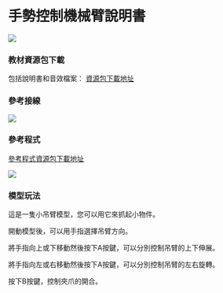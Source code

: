 # 手勢控制機械臂說明書

![](https://kittenbothk.readthedocs.io/en/latest/\_images/01\_claw.png)

### 教材資源包下載

包括說明書和音效檔案： [資源包下載地址](https://bit.ly/Powerbrick10in1BuildingGuide)

### 參考接線

![](https://kittenbothk.readthedocs.io/en/latest/\_images/01\_clawcon.jpg)

### 參考程式

[參考程式資源包下載地址](https://bit.ly/Powerbrick10in1ModelsHex)

![](https://kittenbothk.readthedocs.io/en/latest/\_images/01\_clawcode.png)

### 模型玩法

這是一隻小吊臂模型，您可以用它來抓起小物件。

開動模型後，可以用手指選擇吊臂方向。

將手指向上或下移動然後按下A按鍵，可以分別控制吊臂的上下伸展。

將手指向左或右移動然後按下A按鍵，可以分別控制吊臂的左右旋轉。

按下B按鍵，控制夾爪的開合。
